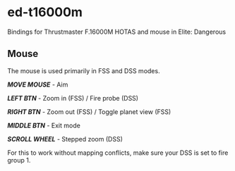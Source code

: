 # ed-t16000m
Bindings for Thrustmaster F.16000M HOTAS and mouse in Elite: Dangerous

## Mouse
The mouse is used primarily in FSS and DSS modes.

***MOVE MOUSE*** - Aim

***LEFT BTN*** - Zoom in (FSS) / Fire probe (DSS)

***RIGHT BTN*** - Zoom out (FSS) / Toggle planet view (FSS)

***MIDDLE BTN*** - Exit mode

***SCROLL WHEEL*** - Stepped zoom (DSS)

For this to work without mapping conflicts, make sure your DSS is set to fire group 1.
